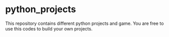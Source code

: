 # python_projects
This repository contains different python projects and game. You are free to use this codes to build your own projects.
